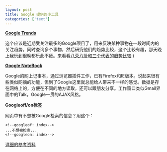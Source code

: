 ```yaml
---
layout: post
title: Google 提供的小工具
categories: ['text']
---
```


**[Google Trends](http://www.google.com/trends)**

这个应该是近期受关注最多的Google项目了，用来反映某种事物在一段时间内的关注趋势。同时查询多个事物，然后研究他们的趋势比较，这个比较有趣，那天晚上我玩到很晚都乐此不疲。来看看[八荣八耻和三个代表的趋势比较](http://google.com/trends?q=八荣八耻，三个代表&ctab=0&geo=all&date=all):)

**[Google NoteBook](http://www.google.com/notebook)**

Google的网上记事本，通过浏览器插件工作，已有Firefox和IE版本。说起来很有些类似网摘的功能，但到了Google这里就总能给人带来不一样的感觉。数据是存在网络上的，方便在不同的地方读取，还可以跟朋友分享。工作窗口类似Gmail界面中的Talk，Google一贯的AJAX风格。

**Googleoff/on标签**

网页中有不想被Google检索的信息？用这个：

	<!--googleof: index-->
	...不想被检索...
	<!--googleon: index-->

[详细的参考资料](http://hlb.yichi.org/blog/2006/05/16/104)